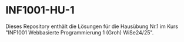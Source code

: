 # INF1001-HU-1
Dieses Repository enthält die Lösungen für die Hausübung Nr.1 im Kurs "INF1001 Webbasierte Programmierung 1 (Groh) WiSe24/25".
